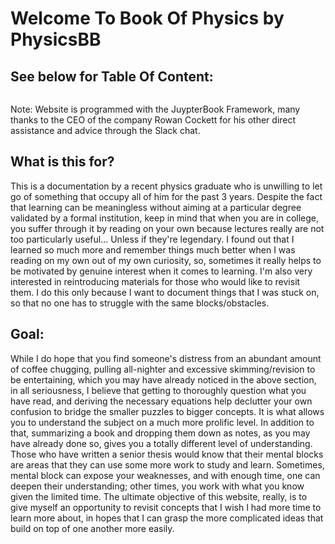 # Welcome To Book Of Physics by PhysicsBB

## See below for Table Of Content:
```{tableofcontents}
```
Note: Website is programmed with the JuypterBook Framework, many thanks to the CEO of the company Rowan Cockett for his other direct assistance and advice through the Slack chat.

## What is this for?
This is a documentation by a recent physics graduate who is unwilling to let go of something that occupy all of him for the past 3 years. Despite the fact that learning can be meaningless without aiming at a particular degree validated by a formal institution, keep in mind that when you are in college, you suffer through it by reading on your own because lectures really are not too particularly useful... Unless if they're legendary. I found out that I learned so much more and remember things much better when I was reading on my own out of my own curiosity, so, sometimes it really helps to be motivated by genuine interest when it comes to learning. I'm also very interested in reintroducing materials for those who would like to revisit them. I do this only because I want to document things that I was stuck on, so that no one has to struggle with the same blocks/obstacles. 

## Goal:
While I do hope that you find someone's distress from an abundant amount of coffee chugging, pulling all-nighter and excessive skimming/revision to be entertaining, which you may have already noticed in the above section, in all seriousness, I believe that getting to thoroughly question what you have read, and deriving the necessary equations help declutter your own confusion to bridge the smaller puzzles to bigger concepts. It is what allows you to understand the subject on a much more prolific level. In addition to that, summarizing a book and dropping them down as notes, as you may have already done so, gives you a totally different level of understanding. Those who have written a senior thesis would know that their mental blocks are areas that they can use some more work to study and learn. Sometimes, mental block can expose your weaknesses, and with enough time, one can deepen their understanding; other times, you work with what you know given the limited time. The ultimate objective of this website, really, is to give myself an opportunity to revisit concepts that I wish I had more time to learn more about, in hopes that I can grasp the more complicated ideas that build on top of one another more easily. 

